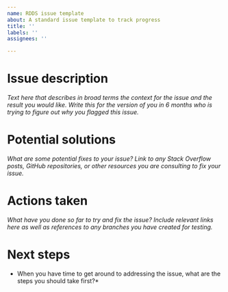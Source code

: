 ```yaml
---
name: RDDS issue template
about: A standard issue template to track progress
title: ''
labels: ''
assignees: ''

---
```


# Issue description
*Text here that describes in broad terms the context for the issue and the result you would like. Write this for the version of you in 6 months who is trying to figure out why you flagged this issue.*

# Potential solutions
*What are some potential fixes to your issue? Link to any Stack Overflow posts, GitHub repositories, or other resources you are consulting to fix your issue.*

# Actions taken
*What have you done so far to try and fix the issue? Include relevant links here as well as references to any branches you have created for testing.*

# Next steps
* When you have time to get around to addressing the issue, what are the steps you should take first?*
